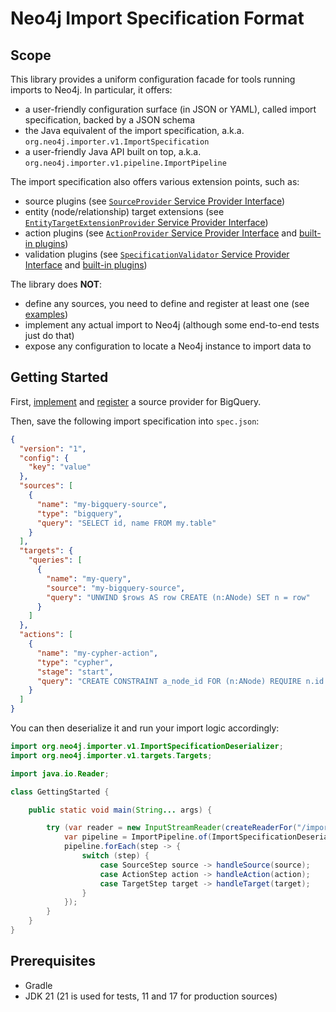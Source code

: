 # Neo4j Import Specification Format

## Scope

This library provides a uniform configuration facade for tools running imports to Neo4j.
In particular, it offers:

- a user-friendly configuration surface (in JSON or YAML), called import specification, backed by a JSON schema
- the Java equivalent of the import specification, a.k.a. `org.neo4j.importer.v1.ImportSpecification`
- a user-friendly Java API built on top, a.k.a. `org.neo4j.importer.v1.pipeline.ImportPipeline`

The import specification also offers various extension points, such as:

- source plugins (see [`SourceProvider` Service Provider Interface](https://github.com/neo4j/import-spec/blob/main/core/src/main/java/org/neo4j/importer/v1/sources/SourceProvider.java))
- entity (node/relationship) target extensions (see [`EntityTargetExtensionProvider` Service Provider Interface](https://github.com/neo4j/import-spec/blob/main/core/src/main/java/org/neo4j/importer/v1/targets/EntityTargetExtensionProvider.java))
- action plugins (see [`ActionProvider` Service Provider Interface](https://github.com/neo4j/import-spec/blob/main/core/src/main/java/org/neo4j/importer/v1/actions/ActionProvider.java) and [built-in plugins](https://github.com/neo4j/import-spec/tree/main/src/main/java/org/neo4j/importer/v1/actions/plugin))
- validation plugins (see [`SpecificationValidator` Service Provider Interface](https://github.com/neo4j/import-spec/blob/main/core/src/main/java/org/neo4j/importer/v1/validation/SpecificationValidator.java) and [built-in plugins](https://github.com/neo4j/import-spec/tree/main/src/main/java/org/neo4j/importer/v1/validation/plugin))

The library does **NOT**:

- define any sources, you need to define and register at least one (see [examples](https://github.com/neo4j/import-spec/tree/main/core/src/test/java/org/neo4j/importer/v1/sources/))
- implement any actual import to Neo4j (although some end-to-end tests just do that)
- expose any configuration to locate a Neo4j instance to import data to

## Getting Started

First, [implement](https://github.com/neo4j/import-spec/blob/main/core/src/test/java/org/neo4j/importer/v1/sources/BigQuerySourceProvider.java) and [register](https://github.com/neo4j/import-spec/blob/main/core/src/test/resources/META-INF/services/org.neo4j.importer.v1.sources.SourceProvider#L1) a source provider for BigQuery.

Then, save the following import specification into `spec.json`:

```json
{
  "version": "1",
  "config": {
    "key": "value"
  },
  "sources": [
    {
      "name": "my-bigquery-source",
      "type": "bigquery",
      "query": "SELECT id, name FROM my.table"
    }
  ],
  "targets": {
    "queries": [
      {
        "name": "my-query",
        "source": "my-bigquery-source",
        "query": "UNWIND $rows AS row CREATE (n:ANode) SET n = row"
      }
    ]
  },
  "actions": [
    {
      "name": "my-cypher-action",
      "type": "cypher",
      "stage": "start",
      "query": "CREATE CONSTRAINT a_node_id FOR (n:ANode) REQUIRE n.id IS UNIQUE"
    }
  ]
}
```

You can then deserialize it and run your import logic accordingly:

```java
import org.neo4j.importer.v1.ImportSpecificationDeserializer;
import org.neo4j.importer.v1.targets.Targets;

import java.io.Reader;

class GettingStarted {

    public static void main(String... args) {

        try (var reader = new InputStreamReader(createReaderFor("/import/spec.yaml"))) {
            var pipeline = ImportPipeline.of(ImportSpecificationDeserializer.deserialize(reader));
            pipeline.forEach(step -> { 
                switch (step) {
                    case SourceStep source -> handleSource(source);
                    case ActionStep action -> handleAction(action);
                    case TargetStep target -> handleTarget(target);
                }
            });
        }
    }
}
```

## Prerequisites

- Gradle
- JDK 21 (21 is used for tests, 11 and 17 for production sources)

